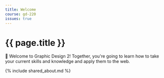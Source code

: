 ```yaml
---
title: Welcome
course: gd-220
issues: true
---
```


# {{ page.title }}

<span class="text-larger emoji">👋</span> Welcome to Graphic Design 2! Together, you're going to learn how to take your current skills and knowledge and apply them to the web.

{% include shared_about.md %}
